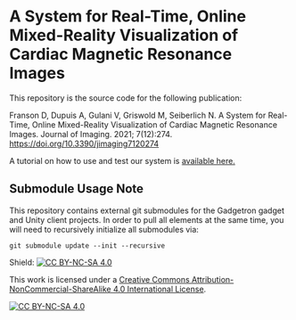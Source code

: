 # A System for Real-Time, Online Mixed-Reality Visualization of Cardiac Magnetic Resonance Images

This repository is the source code for the following publication:

Franson D, Dupuis A, Gulani V, Griswold M, Seiberlich N. A System for Real-Time, Online Mixed-Reality Visualization of Cardiac Magnetic Resonance Images. Journal of Imaging. 2021; 7(12):274. [https://doi.org/10.3390/jimaging7120274 ](https://doi.org/10.3390/jimaging7120274)

A tutorial on how to use and test our system is [available here.](https://www.casemri.com/2022/08/26/getting-started-realtime-mri-visualization/)

## Submodule Usage Note
This repository contains external git submodules for the Gadgetron gadget and Unity client projects. In order to pull all elements at the same time, you will need to recursively initialize all submodules via:
```
git submodule update --init --recursive
```


Shield: [![CC BY-NC-SA 4.0][cc-by-nc-sa-shield]][cc-by-nc-sa]

This work is licensed under a
[Creative Commons Attribution-NonCommercial-ShareAlike 4.0 International License][cc-by-nc-sa].

[![CC BY-NC-SA 4.0][cc-by-nc-sa-image]][cc-by-nc-sa]

[cc-by-nc-sa]: http://creativecommons.org/licenses/by-nc-sa/4.0/
[cc-by-nc-sa-image]: https://licensebuttons.net/l/by-nc-sa/4.0/88x31.png
[cc-by-nc-sa-shield]: https://img.shields.io/badge/License-CC%20BY--NC--SA%204.0-lightgrey.svg
